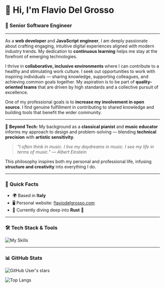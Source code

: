 # 👋 Hi, I'm Flavio Del Grosso

### 🎯 Senior Software Engineer

---

As a **web developer** and **JavaScript engineer**, I am deeply passionate about crafting engaging, intuitive digital experiences aligned with modern industry trends. My dedication to **continuous learning** helps me stay at the forefront of emerging technologies.

I thrive in **collaborative, inclusive environments** where I can contribute to a healthy and stimulating work culture. I seek out opportunities to work with inspiring individuals — sharing knowledge, supporting colleagues, and achieving common goals together. My aspiration is to be part of **quality-oriented teams** that are driven by high standards and a collective pursuit of excellence.

One of my professional goals is to **increase my involvement in open source**. I find genuine fulfillment in contributing to shared knowledge and building tools that benefit the wider community.

---

🎼 **Beyond Tech:**
My background as a **classical pianist** and **music educator** informs my approach to design and problem-solving — blending **technical precision** with **artistic sensitivity**.

> *"I often think in music. I live my daydreams in music. I see my life in terms of music."*
> — *Albert Einstein*

This philosophy inspires both my personal and professional life, infusing **structure and creativity** into everything I do.

---

### 📌 Quick Facts

* 🌍 Based in **Italy**
* 🖥️ Personal website: [flaviodelgrosso.com](http://flaviodelgrosso.com)
* 🧠 Currently diving deep into **Rust** 🦀

---

### 🛠️ Tech Stack & Tools

![My Skills](https://skillicons.dev/icons?i=js,ts,html,css,sass,rust,react,nextjs,angular,nodejs,express,babel,bash,bootstrap,redux,bun,docker,electron,tauri,git,github,githubactions,gitlab,java,jest,jquery,linux,materialui,mongodb,mysql,reactivex,spring,tailwind,aws,gcp,vercel,vite,vitest,webpack,npm,pnpm\&theme=light)

---

### 📊 GitHub Stats

![GitHub User's stars](https://img.shields.io/github/stars/flaviodelgrosso?style=social)

![Top Langs](https://github-readme-stats.vercel.app/api/top-langs/?username=flaviodelgrosso\&size_weight=0.5\&count_weight=0.5\&hide=dockerfile,ejs,css,scss,html,handlebars,procfile\&layout=compact\&langs_count=6\&theme=dracula)
